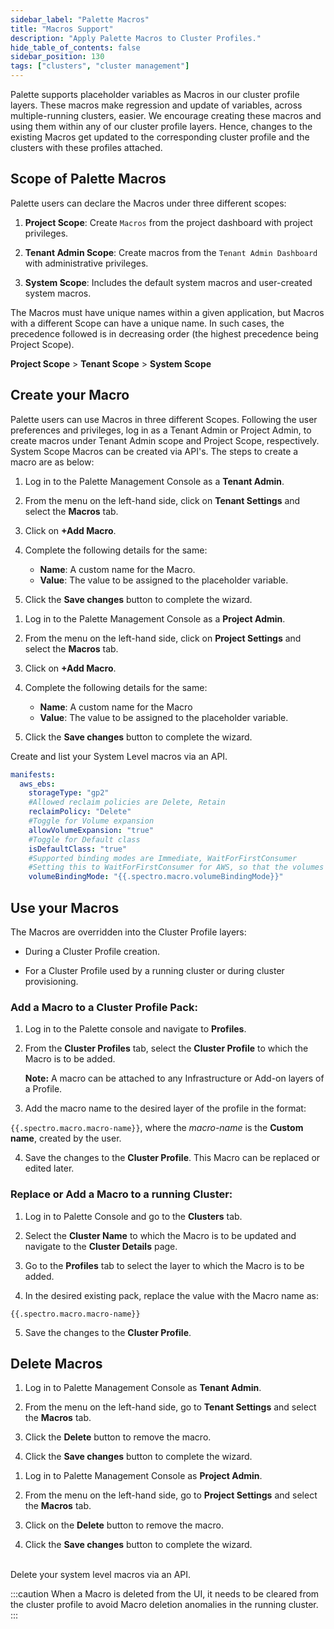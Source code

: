 ```yaml
---
sidebar_label: "Palette Macros"
title: "Macros Support"
description: "Apply Palette Macros to Cluster Profiles."
hide_table_of_contents: false
sidebar_position: 130
tags: ["clusters", "cluster management"]
---
```


Palette supports placeholder variables as Macros in our cluster profile layers. These macros make regression and update of variables, across multiple-running clusters, easier. We encourage creating these macros and using them within any of our cluster profile layers. Hence, changes to the existing Macros get updated to the corresponding cluster profile and the clusters with these profiles attached.

## Scope of Palette Macros

Palette users can declare the Macros under three different scopes:

1. **Project Scope**: Create `Macros` from the project dashboard with project privileges.

2. **Tenant Admin Scope**: Create macros from the `Tenant Admin Dashboard` with administrative privileges.

3. **System Scope**: Includes the default system macros and user-created system macros.

The Macros must have unique names within a given application, but Macros with a different Scope can have a unique name. In such cases, the precedence followed is in decreasing order (the highest precedence being Project Scope).

**Project Scope** > **Tenant Scope** > **System Scope**

## Create your Macro

Palette users can use Macros in three different Scopes. Following the user preferences and privileges, log in as a Tenant Admin or Project Admin, to create macros under Tenant Admin scope and Project Scope, respectively. System Scope Macros can be created via API's. The steps to create a macro are as below:

<Tabs>
<TabItem label="Tenant Scope Macro" value="Tenant Scope Macro">

1. Log in to the Palette Management Console as a **Tenant Admin**.

2. From the menu on the left-hand side, click on **Tenant Settings** and select the **Macros** tab.

3. Click on **+Add Macro**.

4. Complete the following details for the same:

   - **Name**: A custom name for the Macro.
   - **Value**: The value to be assigned to the placeholder variable.

5. Click the **Save changes** button to complete the wizard.

</TabItem>

<TabItem label="Project Scope Macro" value="Project Scope Macro">

1. Log in to the Palette Management Console as a **Project Admin**.

2. From the menu on the left-hand side, click on **Project Settings** and select the **Macros** tab.

3. Click on **+Add Macro**.

4. Complete the following details for the same:

   - **Name**: A custom name for the Macro
   - **Value**: The value to be assigned to the placeholder variable.

5. Click the **Save changes** button to complete the wizard.

</TabItem>

<TabItem label="System Scope Macro" value="System Scope Macro">

Create and list your System Level macros via an API.

</TabItem>

</Tabs>

```yaml
manifests:
  aws_ebs:
    storageType: "gp2"
    #Allowed reclaim policies are Delete, Retain
    reclaimPolicy: "Delete"
    #Toggle for Volume expansion
    allowVolumeExpansion: "true"
    #Toggle for Default class
    isDefaultClass: "true"
    #Supported binding modes are Immediate, WaitForFirstConsumer
    #Setting this to WaitForFirstConsumer for AWS, so that the volumes gets created in the same AZ as that of the pods
    volumeBindingMode: "{{.spectro.macro.volumeBindingMode}}"
```

## Use your Macros

The Macros are overridden into the Cluster Profile layers:

- During a Cluster Profile creation.

- For a Cluster Profile used by a running cluster or during cluster provisioning.

### Add a Macro to a Cluster Profile Pack:

1. Log in to the Palette console and navigate to **Profiles**.

2. From the **Cluster Profiles** tab, select the **Cluster Profile** to which the Macro is to be added.

   **Note:** A macro can be attached to any Infrastructure or Add-on layers of a Profile.

3. Add the macro name to the desired layer of the profile in the format:

`{{.spectro.macro.macro-name}}`, where the _macro-name_ is the **Custom name**, created by the user.

4. Save the changes to the **Cluster Profile**. This Macro can be replaced or edited later.

### Replace or Add a Macro to a running Cluster:

1. ​​Log in to Palette Console and go to the **Clusters** tab.

2. Select the **Cluster Name** to which the Macro is to be updated and navigate to the **Cluster Details** page.

3. Go to the **Profiles** tab to select the layer to which the Macro is to be added.

4. In the desired existing pack, replace the value with the Macro name as:

`{{.spectro.macro.macro-name}}`

5. Save the changes to the **Cluster Profile**.

## Delete Macros

<Tabs queryString="delete-scope">

<TabItem label="Tenant Scope Macro" value="Tenant Scope Macro">

1. Log in to Palette Management Console as **Tenant Admin**.

2. From the menu on the left-hand side, go to **Tenant Settings** and select the **Macros** tab.

3. Click the **Delete** button to remove the macro.

4. Click the **Save changes** button to complete the wizard.

</TabItem>

<TabItem label="Project Scope Macro" value="Project Scope Macro">

1. Log in to Palette Management Console as **Project Admin**.

2. From the menu on the left-hand side, go to **Project Settings** and select the **Macros** tab.

3. Click on the **Delete** button to remove the macro.

4. Click the **Save changes** button to complete the wizard.

</TabItem>

<TabItem label="System Scope Macro" value="System Scope Macro">

<br />
Delete your system level macros via an API.

</TabItem>

</Tabs>

:::caution
When a Macro is deleted from the UI, it needs to be cleared from the cluster profile to avoid Macro deletion anomalies in the running cluster.
:::
